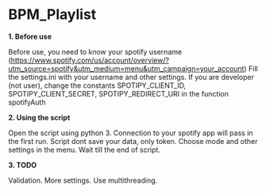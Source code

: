 # BPM_Playlist

**1. Before use**

Before use, you need to know your spotify username (https://www.spotify.com/us/account/overview/?utm_source=spotify&utm_medium=menu&utm_campaign=your_account)
Fill the settings.ini with your username and other settings.
If you are developer (not user), change the constants SPOTIPY_CLIENT_ID, SPOTIPY_CLIENT_SECRET, SPOTIPY_REDIRECT_URI in the function spotifyAuth

**2. Using the script**

Open the script using python 3. Connection to your spotify app will pass in the first run. Script dont save your data, only token.
Choose mode and other settings in the menu. Wait till the end of script.

**3. TODO**

Validation.
More settings.
Use multithreading.
